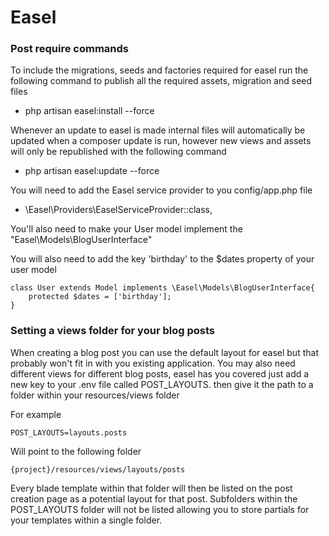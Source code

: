 # Easel

### Post require commands
To include the migrations, seeds and factories required for easel run the following command to publish all the required assets, migration and seed files
- php artisan easel:install --force
 
Whenever an update to easel is made internal files will automatically be updated when a composer update is run, however new views and assets will only be republished with the following command
- php artisan easel:update --force
 
You will need to add the Easel service provider to you config/app.php file
- \Easel\Providers\EaselServiceProvider::class,

You'll also need to make your User model implement the "Easel\Models\BlogUserInterface" 

You will also need to add the key 'birthday' to the $dates property of your user model
```
class User extends Model implements \Easel\Models\BlogUserInterface{
    protected $dates = ['birthday'];
}
```

### Setting a views folder for your blog posts
When creating a blog post you can use the default layout for easel but that probably won't fit in with you existing application. 
You may also need different views for different blog posts, easel has you covered just add a new key to your .env file called POST_LAYOUTS. then give it the path to a folder within your resources/views folder

For example

```POST_LAYOUTS=layouts.posts```

Will point to the following folder

```{project}/resources/views/layouts/posts```

Every blade template within that folder will then be listed on the post creation page as a potential layout for that post. Subfolders within the POST_LAYOUTS folder will not be listed allowing you to store partials for your templates within a single folder.